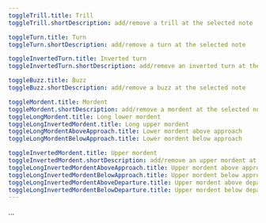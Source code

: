 ```yaml
---
toggleTrill.title: Trill
toggleTrill.shortDescription: add/remove a trill at the selected note

toggleTurn.title: Turn
toggleTurn.shortDescription: add/remove a turn at the selected note

toggleInvertedTurn.title: Inverted turn
toggleInvertedTurn.shortDescription: add/remove an inverted turn at the selected note

toggleBuzz.title: Buzz
toggleBuzz.shortDescription: add/remove a buzz at the selected note

toggleMordent.title: Mordent
toggleMordent.shortDescription: add/remove a mordent at the selected note
toggleLongMordent.title: Long lower mordent
toggleLongInvertedMordent.title: Long upper mordent
toggleLongMordentAboveApproach.title: Lower mordent above approach
toggleLongMordentBelowApproach.title: Lower mordent below approach

toggleInvertedMordent.title: Upper mordent
toggleInvertedMordent.shortDescription: add/remove an upper mordent at the selected note
toggleLongInvertedMordentAboveApproach.title: Upper mordent above approach
toggleLongInvertedMordentBelowApproach.title: Upper mordent below approach
toggleLongInvertedMordentAboveDeparture.title: Upper mordent above departure
toggleLongInvertedMordentBelowDeparture.title: Upper mordent below departure
---
```


...
